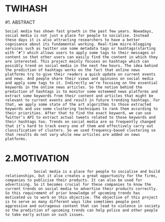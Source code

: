 # TWIHASH
#1. ABSTRACT  
	
	Social media has shown fast growth in the past few years. Nowadays, social media is not just a place for people to socialise. Instead these days it is also attracting researchers to have a better cognisance about its fundamental working. Real-time micro-blogging services such as twitter use some metadata tags or hashtags(starting with ‘#’) which allows users to apply some tags to their messages or content so that other users can easily find the content in which they are interested. This project mainly focuses on hashtags which can possibly trend on social media in the next few hours. The idea behind the prediction of hashtags works on the fact that online news platforms try to give their readers a quick update on current events and news. And people share their views and opinions on social media and apply some tags to it. Indirectly we’re focusing on the essential keywords in the online news articles. So the notion behind the prediction of hashtags is to monitor some esteemed news platforms and extract some keywords from their content and articles that might be relevant to current events and result in future trending hashtags. For that, we apply some state of the art algorithms to those extracted keywords and use some clustering techniques to rank them according to their priorities. After that to find the exact keyword, we can use Twitter’s API to extract actual tweets related to those keywords and their hashtags too. Trends on social media are so frequently changed that it’s hard to track every one of them and effectively carry out classification of clusters. So we used frequency-based clustering so that results do not vary while new articles are added on news platforms.
 
  
               
 #	2.MOTIVATION
                                
                 Social media is a place for people to socialise and build relationships, but it also creates a great opportunity for the firms, companies to publicise their products. It can also be used for advertising. So it becomes crucial for these companies to know the current trends on social media to advertise their products correctly. So this requirement of prior knowledge of upcoming trends has motivated us to work on this objective. The objective of this project is to serve as many different ways like sometimes people post aggressive and outrageous content that can lead to violence in society so the prediction of upcoming trends can help police and other people to take early action on such issues.
